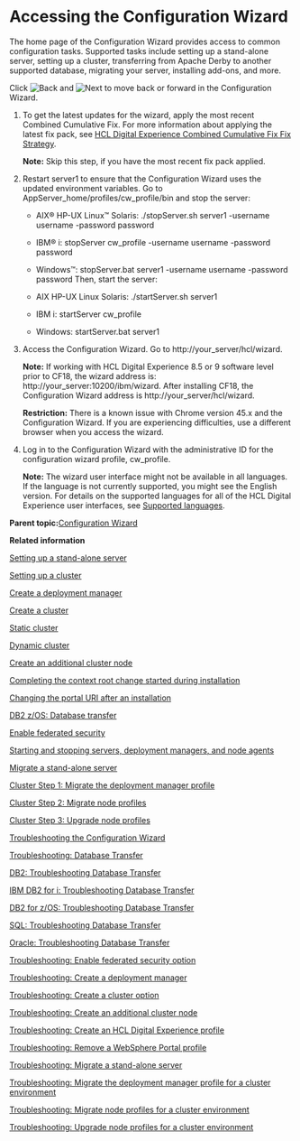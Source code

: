 # Accessing the Configuration Wizard

The home page of the Configuration Wizard provides access to common configuration tasks. Supported tasks include setting up a stand-alone server, setting up a cluster, transferring from Apache Derby to another supported database, migrating your server, installing add-ons, and more.

Click ![Back](../images/cw_backicon.jpg) and ![Next](../images/cw_forwardicon.jpg) to move back or forward in the Configuration Wizard.

1.  To get the latest updates for the wizard, apply the most recent Combined Cumulative Fix. For more information about applying the latest fix pack, see [HCL Digital Experience Combined Cumulative Fix Fix Strategy](https://help.hcltechsw.com/digital-experience/9.5/overview/new_cf95.html).

    **Note:** Skip this step, if you have the most recent fix pack applied.

2.  Restart server1 to ensure that the Configuration Wizard uses the updated environment variables. Go to AppServer\_home/profiles/cw\_profile/bin and stop the server:

    -   AIX® HP-UX Linux™ Solaris: ./stopServer.sh server1 -username username -password password
    -   IBM® i: stopServer cw\_profile -username username -password password
    -   Windows™: stopServer.bat server1 -username username -password password
    Then, start the server:

    -   AIX HP-UX Linux Solaris: ./startServer.sh server1
    -   IBM i: startServer cw\_profile
    -   Windows: startServer.bat server1
3.  Access the Configuration Wizard. Go to http://your\_server/hcl/wizard.

    **Note:** If working with HCL Digital Experience 8.5 or 9 software level prior to CF18, the wizard address is: http://your\_server:10200/ibm/wizard. After installing CF18, the Configuration Wizard address is http://your\_server/hcl/wizard.

    **Restriction:** There is a known issue with Chrome version 45.x and the Configuration Wizard. If you are experiencing difficulties, use a different browser when you access the wizard.

4.  Log in to the Configuration Wizard with the administrative ID for the configuration wizard profile, cw\_profile.

    **Note:** The wizard user interface might not be available in all languages. If the language is not currently supported, you might see the English version. For details on the supported languages for all of the HCL Digital Experience user interfaces, see [Supported languages](../reference/supportedlanguages.md).


**Parent topic:**[Configuration Wizard](../config/cw_overview.md)

**Related information**  


[Setting up a stand-alone server](../config/config_standalone.md)

[Setting up a cluster](../config/config_cluster.md)

[Create a deployment manager](../config/cw_dmgr_profile.md)

[Create a cluster](../config/cw_create_cluster.md)

[Static cluster](../config/cw_create_staticcluster.md)

[Dynamic cluster](../config/cw_create_dynamiccluster.md)

[Create an additional cluster node](../config/cw_add_node.md)

[Completing the context root change started during installation](../config/cfg_intr_inst.md)

[Changing the portal URI after an installation](../config/cfg_intr.md)

[DB2 z/OS: Database transfer](../config/cw_db_transfer.md)

[Enable federated security](../config/cw_ldap.md)

[Starting and stopping servers, deployment managers, and node agents](../admin-system/stopstart.md)

[Migrate a stand-alone server](../config/cw_migrate_stand_alone.md)

[Cluster Step 1: Migrate the deployment manager profile](../config/cw_migrate_cluster_1.md)

[Cluster Step 2: Migrate node profiles](../config/cw_migrate_cluster_2.md)

[Cluster Step 3: Upgrade node profiles](../config/cw_migrate_cluster_3.md)

[Troubleshooting the Configuration Wizard](../trouble/cw_troubleshooting.md)

[Troubleshooting: Database Transfer](../trouble/cw_dbtransfer_trouble.md)

[DB2: Troubleshooting Database Transfer](../trouble/cw_dbtransfer-db2.md)

[IBM DB2 for i: Troubleshooting Database Transfer](../trouble/cw_dbtransfer_ibmi.md)

[DB2 for z/OS: Troubleshooting Database Transfer](../trouble/cw_dbtransfer_zos.md)

[SQL: Troubleshooting Database Transfer](../trouble/cw_dbtransfer_sql.md)

[Oracle: Troubleshooting Database Transfer](../trouble/cw_dbtransfer_oracle.md)

[Troubleshooting: Enable federated security option](../trouble/cw_ldap.md)

[Troubleshooting: Create a deployment manager](../trouble/cw_create_dmgr.md)

[Troubleshooting: Create a cluster option](../trouble/cw_create_cluster.md)

[Troubleshooting: Create an additional cluster node](../trouble/cw_create_addnode.md)

[Troubleshooting: Create an HCL Digital Experience profile](../trouble/cw_createprofile.md)

[Troubleshooting: Remove a WebSphere Portal profile](../trouble/cw_removeprofile.md)

[Troubleshooting: Migrate a stand-alone server](../trouble/cw_migrate_standalone.md)

[Troubleshooting: Migrate the deployment manager profile for a cluster environment](../trouble/cw_migrate_cluster1.md)

[Troubleshooting: Migrate node profiles for a cluster environment](../trouble/cw_migrate_cluster2.md)

[Troubleshooting: Upgrade node profiles for a cluster environment](../trouble/cw_migrate_cluster3.md)

